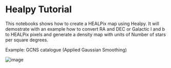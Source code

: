 # Healpy Tutorial
This notebooks shows how to create a HEALPix map using Healpy. It will demostrate with an example how to convert RA and DEC or Galactic l and b to HEALPix pixels and generate a density map with units of Number of stars per square degrees.

Example: GCNS catalogue (Applied Gaussian Smoothing)

![image](https://user-images.githubusercontent.com/64801858/145453203-5e1fc998-2c05-4ee1-be4d-65276dc5ed53.png)
